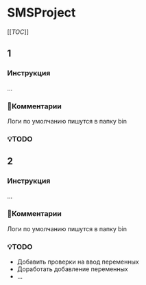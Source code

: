 # SMSProject
[[_TOC_]]
## 1
### Инструкция
...
### 💃Комментарии
Логи по умолчанию пишутся в папку bin
### 💡TODO

## 2
### Инструкция
...
### 💃Комментарии
Логи по умолчанию пишутся в папку bin
### 💡TODO
 - Добавить проверки на ввод переменных
 - Доработать добавление переменных
 - ...
